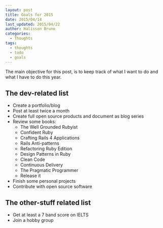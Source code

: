```yaml
---
layout: post
title: Goals for 2015
date: 2015/04/14
last_updated: 2015/04/22
author: Halisson Bruno
categories:
  - Thoughts
tags:
  - thoughts
  - todo
  - goals
---
```


The main objective for this post, is to keep track of what I want to do and what I have to do this year.

## The dev-related list

* Create a portfolio/blog
* Post at least twice a month
* Create full open source products and document as blog series
* Review some books:
  * The Well Grounded Rubyist
  * Confident Ruby
  * Crafting Rails 4 Applications
  * Rails Anti-patterns
  * Refactoring Ruby Edition
  * Design Patterns in Ruby
  * Clean Code
  * Continuous Delivery
  * The Pragmatic Programmer
  * Release it
* Finish some personal projects
* Contribute with open source software

## The other-stuff related list

* Get at least a 7 band score on IELTS
* Join a hobby group
